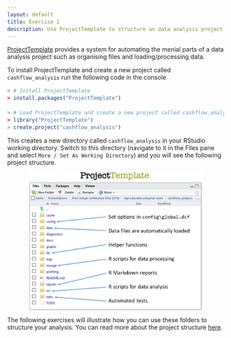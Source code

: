 ```yaml
---
layout: default
title: Exercise 1
description: Use ProjectTemplate to structure an data analysis project in R
---
```


<style type="text/css" media="screen">
  img {
    display: block;
    margin-left: auto;
    margin-right: auto;
    width: 80%;
  }
</style>

[ProjectTemplate](http://projecttemplate.net/) provides a system for automating the menial parts of a data analysis project such as organising files and loading/processing data.

To install ProjectTemplate and create a new project called `cashflow_analysis` run the following code in the console

```R
> # Install ProjectTemplate
> install.packages("ProjectTemplate")

> # Load ProjectTemplate and create a new project called cashflow_analysis
> library("ProjectTemplate")
> create.project("cashflow_analysis")
```

This creates a new directory called `cashflow_analysis` in your RStudio working directory.  Switch to this directory (navigate to it in the Files pane and select `More / Set As Working Directory`) and you will see the following project structure.

<a href="assets/images/projecttemplate.png">![ProjectTemplate](assets/images/projecttemplate.png)</a>

The following exercises will illustrate how you can use these folders to structure your analysis.  You can read more about the project structure [here](http://projecttemplate.net/architecture.html).

